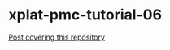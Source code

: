 # xplat-pmc-tutorial-06
[Post covering this repository](http://manixaist.com/coding/game/xplat/TBD)


